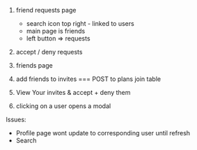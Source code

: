 1. friend requests page

   - search icon top right - linked to users
   - main page is friends
   - left button => requests

2. accept / deny requests

3. friends page

4. add friends to invites === POST to plans join table

5. View Your invites & accept + deny them

6. clicking on a user opens a modal

Issues:

- Profile page wont update to corresponding user until refresh
- Search
